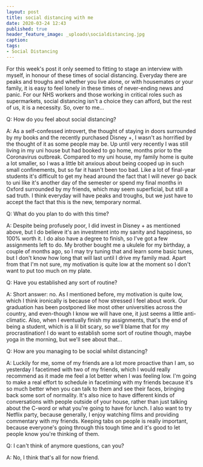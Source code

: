 ```yaml
---
layout: post
title: social distancing with me
date: 2020-03-24 12:43
published: true
header_feature_image: _uploads\socialdistancing.jpg
caption:
tags:   
- Social Distancing
---
```

For this week's post it only seemed to fitting to stage an interview with myself, in honour of these times of social distancing. Everyday there are peaks and troughs and whether you live alone, or with housemates or your family, it is easy to feel lonely in these times of never-ending news and panic. For our NHS workers and those working in critical roles such as supermarkets, social distancing isn't a choice they can afford, but the rest of us, it is a necessity. So, over to me...


Q: How do you feel about social distancing?

A: As a self-confessed introvert, the thought of staying in doors surrounded by my books and the recently purchased Disney +, I wasn't as horrified by the thought of it as some people may be. Up until very recently I was still living in my uni house but had booked to go home, months prior to the Coronavirus outbreak. Compared to my uni house, my family home is quite a lot smaller, so I was a little bit anxious about being cooped up in such small confinements, but so far it hasn't been too bad. Like a lot of final-year students it's difficult to get my head around the fact that I will never go back to uni like it's another day of the semester or spend my final months in Oxford surrounded by my friends, which may seem superficial, but still a sad truth. I think everyday will have peaks and troughs, but we just have to accept the fact that this is the new, temporary normal.


Q: What do you plan to do with this time?

A: Despite being profusely poor, I did invest in Disney + as mentioned above, but I do believe it's an investment into my sanity and happiness, so 100% worth it. I do also have a degree to finish, so I've got a few assignments left to do. My brother bought me a ukulele for my birthday, a couple of months ago, so I may try tuning that and learn some basic tunes, but I don't know how long that will last until I drive my family mad. Apart from that I'm not sure, my motivation is quite low at the moment so I don't want to put too much on my plate.


Q: Have you established any sort of routine?

A: Short answer: no. As I mentioned before, my motivation is quite low, which I think ironically is because of how stressed I feel about work. Our graduation has been postponed like most other universities across the country, and even-though I know we will have one, it just seems a little anti-climatic. Also, when I eventually finish my assignments, that's the end of being a student, which is a lil bit scary, so we'll blame that for my procrastination! I do want to establish some sort of routine though, maybe yoga in the morning, but we'll see about that...


Q: How are you managing to be social whilst distancing?

A: Luckily for me, some of my friends are a lot more proactive than I am, so yesterday I facetimed with two of my friends, which I would really recommend as it made me feel a lot better when I was feeling low. I'm going to make a real effort to schedule in facetiming with my friends because it's so much better when you can talk to them and see their faces, bringing back some sort of normality. It's also nice to have different kinds of conversations with people outside of your house, rather than just talking about the C-word or what you're going to have for lunch. I also want to try Netflix party, because generally, I enjoy watching films and providing commentary with my friends. Keeping tabs on people is really important, because everyone's going through this tough time and it's good to let people know you're thinking of them.

Q: I can't think of anymore questions, can you?

A: No, I think that's all for now friend.  
